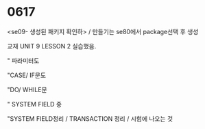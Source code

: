 # 0617

&lt;se09- 생성된 패키지 확인하&gt; / 만들기는 se80에서 package선택 후 생성



교재 UNIT 9 LESSON 2 실습했음.

" 파라미터도

"CASE/ IF문도 

"DO/ WHILE문

" SYSTEM FIELD 중

"SYSTEM FIELD정리 / TRANSACTION 정리 / 시험에 나오는 것



